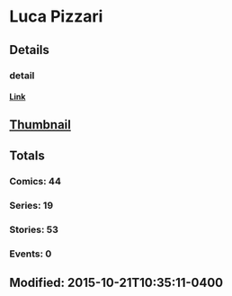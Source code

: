 # Luca  Pizzari 
## Details
### detail
#### [Link](http://marvel.com/comics/creators/12488/luca_pizzari?utm_campaign=apiRef&utm_source=225578a89fc76f3d20fbffda5d17a88d)
## [Thumbnail](http://i.annihil.us/u/prod/marvel/i/mg/b/40/image_not_available.jpg)
## Totals
### Comics: 44
### Series: 19
### Stories: 53
### Events: 0
## Modified: 2015-10-21T10:35:11-0400